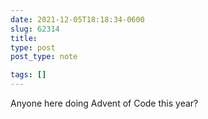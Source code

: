 ```yaml
---
date: 2021-12-05T18:18:34-0600
slug: 62314
title: 
type: post
post_type: note

tags: []
---
```

Anyone here doing Advent of Code this year?



